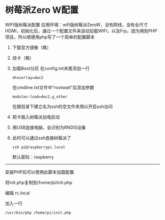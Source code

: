 # 树莓派Zero W配置
WIFI版树莓派配置
应用环境：wifi版树莓派ZeroW，没有网线，没有全尺寸HDMI，初始化后，通过一个配置文件来自动加载WIFI，以及Frp。因为用到PHP项目，所以顺便用php写了一个简单的配置脚本

1. 下载官方镜像（略）
2. 烧卡（略）
3. 加载Boot分区
    在config.txt末尾添加一行

    `dtoverlay=dwc2`

    在cmdline.txt文件中"rootwait"后添加参数

    `modules-load=dwc2,g_ether`

    在跟目录下建立名为ssh的空文件夹用以开启ssh访问

5. 把卡插入树莓派加电启动

6. 用USB连接电脑，会识别为RNDIS设备

7. 此时可以通过ssh连接树莓派了

    `ssh pi@raspberrypi.local`

    默认密码：raspberry
    

* * *

安装PHP后可以使用此脚本加载配置

将init.php复制到/home/pi/init.php

编辑 rc.local

加入一行

`/usr/bin/php /home/pi/init.php`
